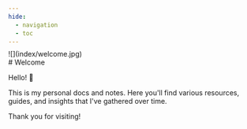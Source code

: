 ```yaml
---
hide:
  - navigation
  - toc
---
```


<style>
.welcome-container {
    margin-top: -5px !important;
}

.welcome-image {
    margin-right: 25px;
}

.welcome-image p {
    margin: 0;
}
</style>

<div class="grid welcome-container" markdown>
<div class="cell welcome-image" markdown>![](index/welcome.jpg)</div>
<div class="cell" markdown>
# Welcome

Hello! 👋

This is my personal docs and notes. Here you'll find various resources, guides, and insights that I've gathered over time.

Thank you for visiting!
</div>
</div>
